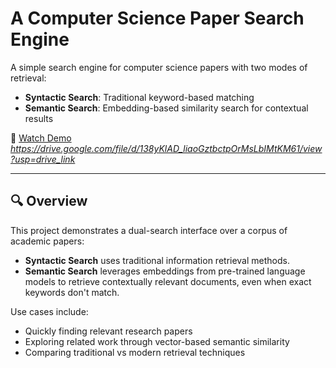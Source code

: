 # A Computer Science Paper Search Engine

A simple search engine for computer science papers with two modes of retrieval:  
- **Syntactic Search**: Traditional keyword-based matching  
- **Semantic Search**: Embedding-based similarity search for contextual results

🎥 [Watch Demo](#) *https://drive.google.com/file/d/138yKlAD_liaoGztbctpOrMsLbIMtKM61/view?usp=drive_link*

---

## 🔍 Overview

This project demonstrates a dual-search interface over a corpus of academic papers:
- **Syntactic Search** uses traditional information retrieval methods.
- **Semantic Search** leverages embeddings from pre-trained language models to retrieve contextually relevant documents, even when exact keywords don't match.

Use cases include:
- Quickly finding relevant research papers
- Exploring related work through vector-based semantic similarity
- Comparing traditional vs modern retrieval techniques

